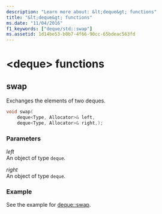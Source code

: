 ```yaml
---
description: "Learn more about: &lt;deque&gt; functions"
title: "&lt;deque&gt; functions"
ms.date: "11/04/2016"
f1_keywords: ["deque/std::swap"]
ms.assetid: 1d14be53-b0b7-4f66-90cc-65bdeac563fd
---
```

# &lt;deque&gt; functions

## <a name="swap"></a> swap

Exchanges the elements of two deques.

```cpp
void swap(
    deque<Type, Allocator>& left,
    deque<Type, Allocator>& right,);
```

### Parameters

*left*\
An object of type `deque`.

*right*\
An object of type `deque`.

### Example

See the example for [deque::swap](../standard-library/deque-class.md#swap).
